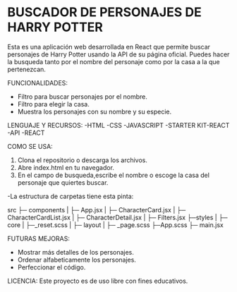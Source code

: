 # BUSCADOR DE PERSONAJES DE HARRY POTTER

Esta es una aplicación web desarrollada en React que permite buscar personajes de Harry Potter usando la API de su página oficial.
Puedes hacer la busqueda tanto por el nombre del personaje como por la casa a la que pertenezcan.

FUNCIONALIDADES:

- Filtro para buscar personajes por el nombre.
- Filtro para elegir la casa.
- Muestra los personajes con su nombre y su especie.

LENGUAJE Y RECURSOS:
-HTML
-CSS
-JAVASCRIPT
-STARTER KIT-REACT
-API
-REACT

COMO SE USA:

1. Clona el repositorio o descarga los archivos.
2. Abre index.html en tu navegador.
3. En el campo de busqueda,escribe el nombre o escoge la casa del personaje que quiertes buscar.

-La estructura de carpetas tiene esta pinta:

src
├─ components
| ├─ App.jsx
| ├─ CharacterCard.jsx
| ├─ CharacterCardList.jsx
| ├─ CharacterDetail.jsx
| ├─ Filters.jsx
├─styles
| ├─ core
| ├─_reset.scss
| ├─ layout
| ├─ \_page.scss
├─App.scss
├─ main.jsx

FUTURAS MEJORAS:

- Mostrar más detalles de los personajes.
- Ordenar alfabeticamente los personajes.
- Perfeccionar el código.

LICENCIA:
Este proyecto es de uso libre con fines educativos.
